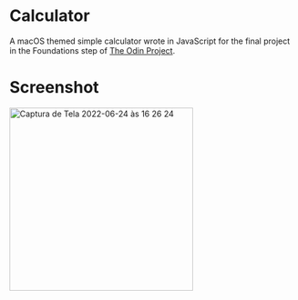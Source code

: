 # Calculator
A macOS themed simple calculator wrote in JavaScript for the final project in the Foundations step of [The Odin Project](https://www.theodinproject.com/).
# Screenshot
<img width="322" alt="Captura de Tela 2022-06-24 às 16 26 24" src="https://user-images.githubusercontent.com/71451870/175662720-62d54fef-b960-490f-ade0-c218baab29a5.png">
